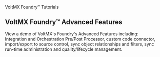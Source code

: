 ﻿    

VoltMX Foundry™ Tutorials

VoltMX Foundry™ Advanced Features
------------------------------------

View a demo of VoltMX's Foundry's Advanced Features including: Integration and Orchestration Pre/Post Processor, custom code connector, import/export to source control, sync object relationships and filters, sync run-time administration and quality/lifecycle management.
